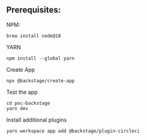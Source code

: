 

## Prerequisites:

NPM:

```shell
brew install node@18
```

YARN

```shell
npm install --global yarn
```

Create App

```shell
npx @backstage/create-app
```

Test the app

```shell
cd poc-backstage
yarn dev
```

Install additional plugins

```shell
yarn workspace app add @backstage/plugin-circleci

```